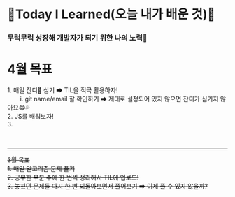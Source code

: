 
# 🌱Today I Learned(오늘 내가 배운 것)🌱

<h3> 무럭무럭 성장해 개발자가 되기 위한 나의 노력🤞</h3>

<h1> 4월 목표 </h1>
1. 매일 잔디💚 심기 ➡ TIL을 적극 활용하자!<br>
   &ensp; &ensp; &ensp;i. git name/email 잘 확인하기 ➡ 제대로 설정되어 있지 않으면 잔디가 심기지 않아요😂💦<br>
2. JS를 배워보자!<br>
3. <br>
<br>
<br>
<hr>

~~3월 목표~~<br>
~~1. 매일 알고리즘 문제 풀기~~<br>
~~2. 공부한 부분 주에 한 번씩 정리해서 TIL에 업로드!~~<br>
~~3. 놓쳤던 문제들 다시 한 번 되돌아보면서 풀어보기 ➡ 이제 풀 수 있지 않을까?~~<br>